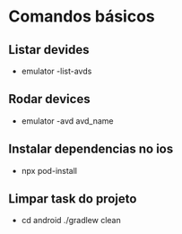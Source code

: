 # Comandos básicos

## Listar devides

- emulator -list-avds

## Rodar devices

- emulator -avd avd_name

## Instalar dependencias no ios

- npx pod-install

## Limpar task do projeto

- cd android ./gradlew clean
